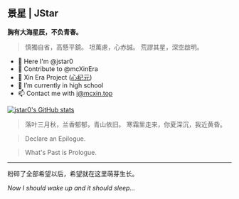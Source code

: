 ## 景星 | JStar

**胸有大海星辰，不负青春。**

> 慎獨自省，高懸平鏡。
坦萬慮，心赤誠。
荒謬其星，深空啟明。

- 👋 Here I'm @jstar0
- 👀 Contribute to @mcXinEra
- 💞️ Xin Era Project ([心纪元](https://www.mcxin.top))
- 🌱 I’m currently in high school
- 📫 Contact me with i@mcxin.top

[![jstar0's GitHub stats](https://github-readme-stats.vercel.app/api?username=jstar0)](https://github.com/anuraghazra/github-readme-stats)

> 落叶三月秋，兰香郁郁，青山依旧。
寒霜里走来，你夏深沉，我近黄昏。

> Declare an Epilogue.

> What's Past is Prologue.

---

粉碎了全部希望以后，希望就在这里萌芽生长。

*Now I should wake up and it should sleep...*
